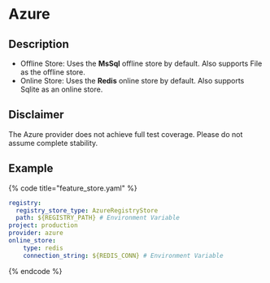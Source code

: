# Azure

## Description

* Offline Store: Uses the **MsSql** offline store by default. Also supports File as the offline store.
* Online Store: Uses the **Redis** online store by default. Also supports Sqlite as an online store.

## Disclaimer

The Azure provider does not achieve full test coverage.
Please do not assume complete stability.

## Example

{% code title="feature_store.yaml" %}
```yaml
registry:
  registry_store_type: AzureRegistryStore
  path: ${REGISTRY_PATH} # Environment Variable
project: production
provider: azure
online_store:
    type: redis
    connection_string: ${REDIS_CONN} # Environment Variable
```
{% endcode %}